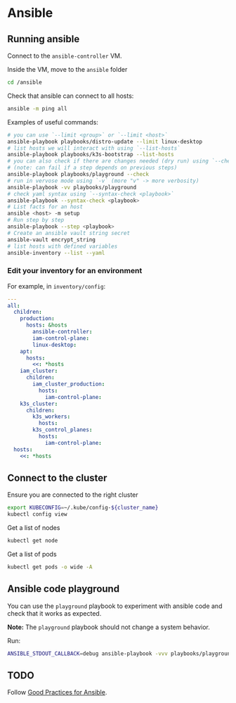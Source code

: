 # Ansible

## Running ansible

Connect to the `ansible-controller` VM.

Inside the VM, move to the `ansible` folder

```bash
cd /ansible
```

Check that ansible can connect to all hosts:

```bash
ansible -m ping all
```

Examples of useful commands:

```bash
# you can use `--limit <group>` or `--limit <host>`
ansible-playbook playbooks/distro-update --limit linux-desktop
# list hosts we will interact with using `--list-hosts`
ansible-playbook playbooks/k3s-bootstrap --list-hosts
# you can also check if there are changes needed (dry run) using `--check`
# (note: can fail if a step depends on previous steps)
ansible-playbook playbooks/playground --check
# run in vervose mode using `-v` (more "v" -> more verbosity)
ansible-playbook -vv playbooks/playground
# check yaml syntax using `--syntax-check <playbook>`
ansible-playbook --syntax-check <playbook>
# List facts for an host
ansible <host> -m setup
# Run step by step
ansible-playbook --step <playbook>
# Create an ansible vault string secret
ansible-vault encrypt_string
# list hosts with defined variables
ansible-inventory --list --yaml
```

### Edit your inventory for an environment

For example, in `inventory/config`:

```yaml
---
all:
  children:
    production:
      hosts: &hosts
        ansible-controller:
        iam-control-plane:
        linux-desktop:
    apt:
      hosts:
        <<: *hosts
    iam_cluster:
      children:
        iam_cluster_production:
          hosts:
            iam-control-plane:
    k3s_cluster:
      children:
        k3s_workers:
          hosts:
        k3s_control_planes:
          hosts:
            iam-control-plane:
  hosts:
    <<: *hosts
```

## Connect to the cluster

Ensure you are connected to the right cluster

```sh
export KUBECONFIG=~/.kube/config-${cluster_name}
kubectl config view
```

Get a list of nodes

```sh
kubectl get node
```

Get a list of pods

```sh
kubectl get pods -o wide -A
```

## Ansible code playground

You can use the `playground` playbook to experiment with ansible code and check
that it works as expected.

**Note:** The `playground` playbook should not change a system behavior.

Run:

```sh
ANSIBLE_STDOUT_CALLBACK=debug ansible-playbook -vvv playbooks/playground
```

## TODO

Follow [Good Practices for Ansible](https://redhat-cop.github.io/automation-good-practices/).
